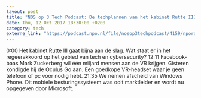 ```yaml
---
layout: post
title: "NOS op 3 Tech Podcast: De techplannen van het kabinet Rutte III en afscheid van Windows Phone"
date: Thu, 12 Oct 2017 18:30:00 +0200
category: tech
externe_link: "https://podcast.npo.nl/file/nosop3techpodcast/4159/nporadio1_nosop3techpodcast_20171012_nos-op-3-tech-podcast-de-techplannen-van-het-kabinet-rutte-iii-en-afscheid-van-windows-phone.mp3"
---
```


0:00 Het kabinet Rutte III gaat bijna aan de slag. Wat staat er in het regeerakkoord op het gebied van tech en cybersecurity?
12:11 Facebook-baas Mark Zuckerberg wil één miljard mensen aan de VR krijgen. Gisteren kondigde hij de Oculus Go aan. Een goedkope VR-headset waar je geen telefoon of pc voor nodig hebt.
21:35 We nemen afscheid van Windows Phone. Dit mobiele besturingssysteem was ooit marktleider en wordt nu opgegeven door Microsoft.<img src="http://feeds.feedburner.com/~r/nosop3-tech-podcast/~4/kffz2eC4bmw" height="1" width="1" alt=""/>
